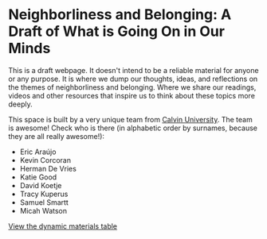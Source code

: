 # Neighborliness and Belonging: A Draft of What is Going On in Our Minds

This is a draft webpage. It doesn't intend to be a reliable material for anyone or any purpose. It is where we dump our thoughts, ideas, and reflections on the themes of neighborliness and belonging. Where we share our readings, videos and other resources that inspire us to think about these topics more deeply.

This space is built by a very unique team from [Calvin University](https://www.calvin.edu/). The team is awesome! Check who is there (in alphabetic order by surnames, because they are all really awesome!):

- Eric Araújo
- Kevin Corcoran
- Herman De Vries
- Katie Good
- David Koetje
- Tracy Kuperus
- Samuel Smartt
- Micah Watson

[View the dynamic materials table](materials-html.html)